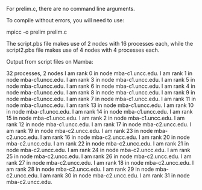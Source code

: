 For prelim.c, there are no command line arguments.

To compile without errors, you will need to use:

mpicc -o prelim prelim.c

The script.pbs file makes use of 2 nodes with 16 processes each, while the script2.pbs file makes use of 4 nodes with 4 processes each.

Output from script files on Mamba:

32 processes, 2 nodes
I am rank 0 in node mba-c1.uncc.edu.
I am rank 1 in node mba-c1.uncc.edu.
I am rank 3 in node mba-c1.uncc.edu.
I am rank 5 in node mba-c1.uncc.edu.
I am rank 6 in node mba-c1.uncc.edu.
I am rank 4 in node mba-c1.uncc.edu.
I am rank 8 in node mba-c1.uncc.edu.
I am rank 9 in node mba-c1.uncc.edu.
I am rank 7 in node mba-c1.uncc.edu.
I am rank 11 in node mba-c1.uncc.edu.
I am rank 13 in node mba-c1.uncc.edu.
I am rank 10 in node mba-c1.uncc.edu.
I am rank 14 in node mba-c1.uncc.edu.
I am rank 15 in node mba-c1.uncc.edu.
I am rank 2 in node mba-c1.uncc.edu.
I am rank 12 in node mba-c1.uncc.edu.
I am rank 17 in node mba-c2.uncc.edu.
I am rank 19 in node mba-c2.uncc.edu.
I am rank 23 in node mba-c2.uncc.edu.
I am rank 16 in node mba-c2.uncc.edu.
I am rank 20 in node mba-c2.uncc.edu.
I am rank 22 in node mba-c2.uncc.edu.
I am rank 21 in node mba-c2.uncc.edu.
I am rank 24 in node mba-c2.uncc.edu.
I am rank 25 in node mba-c2.uncc.edu.
I am rank 26 in node mba-c2.uncc.edu.
I am rank 27 in node mba-c2.uncc.edu.
I am rank 18 in node mba-c2.uncc.edu.
I am rank 28 in node mba-c2.uncc.edu.
I am rank 29 in node mba-c2.uncc.edu.
I am rank 30 in node mba-c2.uncc.edu.
I am rank 31 in node mba-c2.uncc.edu.


